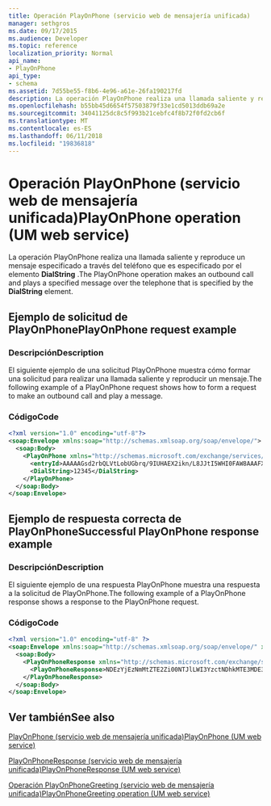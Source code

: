 ```yaml
---
title: Operación PlayOnPhone (servicio web de mensajería unificada)
manager: sethgros
ms.date: 09/17/2015
ms.audience: Developer
ms.topic: reference
localization_priority: Normal
api_name:
- PlayOnPhone
api_type:
- schema
ms.assetid: 7d55be55-f8b6-4e96-a61e-26fa190217fd
description: La operación PlayOnPhone realiza una llamada saliente y reproduce un mensaje especificado a través del teléfono que es especificado por el elemento DialString.
ms.openlocfilehash: b55bb45d6654f57503879f33e1cd5013ddb69a2e
ms.sourcegitcommit: 34041125dc8c5f993b21cebfc4f8b72f0fd2cb6f
ms.translationtype: MT
ms.contentlocale: es-ES
ms.lasthandoff: 06/11/2018
ms.locfileid: "19836818"
---
```

# <a name="playonphone-operation-um-web-service"></a><span data-ttu-id="3244e-103">Operación PlayOnPhone (servicio web de mensajería unificada)</span><span class="sxs-lookup"><span data-stu-id="3244e-103">PlayOnPhone operation (UM web service)</span></span>

<span data-ttu-id="3244e-104">La operación PlayOnPhone realiza una llamada saliente y reproduce un mensaje especificado a través del teléfono que es especificado por el elemento **DialString** .</span><span class="sxs-lookup"><span data-stu-id="3244e-104">The PlayOnPhone operation makes an outbound call and plays a specified message over the telephone that is specified by the **DialString** element.</span></span> 
  
## <a name="playonphone-request-example"></a><span data-ttu-id="3244e-105">Ejemplo de solicitud de PlayOnPhone</span><span class="sxs-lookup"><span data-stu-id="3244e-105">PlayOnPhone request example</span></span>

### <a name="description"></a><span data-ttu-id="3244e-106">Descripción</span><span class="sxs-lookup"><span data-stu-id="3244e-106">Description</span></span>

<span data-ttu-id="3244e-107">El siguiente ejemplo de una solicitud PlayOnPhone muestra cómo formar una solicitud para realizar una llamada saliente y reproducir un mensaje.</span><span class="sxs-lookup"><span data-stu-id="3244e-107">The following example of a PlayOnPhone request shows how to form a request to make an outbound call and play a message.</span></span>
  
### <a name="code"></a><span data-ttu-id="3244e-108">Código</span><span class="sxs-lookup"><span data-stu-id="3244e-108">Code</span></span>

```XML
<?xml version="1.0" encoding="utf-8"?>
<soap:Envelope xmlns:soap="http://schemas.xmlsoap.org/soap/envelope/">
  <soap:Body>
    <PlayOnPhone xmlns="http://schemas.microsoft.com/exchange/services/2006/messages">
      <entryId>AAAAAGsd2rbQLVtLobUGbrq/9IUHAEX2ikn/L8JJtI5WHI0FAW8AAAFXHhsAACxVpEl+KVVLl957wp//x6UAGAetcDUAAA==</entryId>
      <DialString>12345</DialString>
    </PlayOnPhone>
  </soap:Body>
</soap:Envelope>
```

## <a name="successful-playonphone-response-example"></a><span data-ttu-id="3244e-109">Ejemplo de respuesta correcta de PlayOnPhone</span><span class="sxs-lookup"><span data-stu-id="3244e-109">Successful PlayOnPhone response example</span></span>

### <a name="description"></a><span data-ttu-id="3244e-110">Descripción</span><span class="sxs-lookup"><span data-stu-id="3244e-110">Description</span></span>

<span data-ttu-id="3244e-111">El siguiente ejemplo de una respuesta PlayOnPhone muestra una respuesta a la solicitud de PlayOnPhone.</span><span class="sxs-lookup"><span data-stu-id="3244e-111">The following example of a PlayOnPhone response shows a response to the PlayOnPhone request.</span></span>
  
### <a name="code"></a><span data-ttu-id="3244e-112">Código</span><span class="sxs-lookup"><span data-stu-id="3244e-112">Code</span></span>

```XML
<?xml version="1.0" encoding="utf-8" ?> 
<soap:Envelope xmlns:soap="http://schemas.xmlsoap.org/soap/envelope/" xmlns:xsi="http://www.w3.org/2001/XMLSchema-instance" xmlns:xsd="http://www.w3.org/2001/XMLSchema">
  <soap:Body>
    <PlayOnPhoneResponse xmlns="http://schemas.microsoft.com/exchange/services/2006/messages">
      <PlayOnPhoneResponse>NDEzYjEzNmMtZTE2Zi00NTJlLWI3YzctNDhkMTE3MDE3YjlmQGRmLWV1bS0wMS5leGNoYW5nZS5jb3JwLm1pY3Jvc29mdC5jb20=</PlayOnPhoneResponse> 
    </PlayOnPhoneResponse>
  </soap:Body>
</soap:Envelope>
```

## <a name="see-also"></a><span data-ttu-id="3244e-113">Ver también</span><span class="sxs-lookup"><span data-stu-id="3244e-113">See also</span></span>



[<span data-ttu-id="3244e-114">PlayOnPhone (servicio web de mensajería unificada)</span><span class="sxs-lookup"><span data-stu-id="3244e-114">PlayOnPhone (UM web service)</span></span>](playonphone-um-web-service.md)
  
[<span data-ttu-id="3244e-115">PlayOnPhoneResponse (servicio web de mensajería unificada)</span><span class="sxs-lookup"><span data-stu-id="3244e-115">PlayOnPhoneResponse (UM web service)</span></span>](playonphoneresponse-um-web-service.md)
  
[<span data-ttu-id="3244e-116">Operación PlayOnPhoneGreeting (servicio web de mensajería unificada)</span><span class="sxs-lookup"><span data-stu-id="3244e-116">PlayOnPhoneGreeting operation (UM web service)</span></span>](playonphonegreeting-operation-um-web-service.md)

